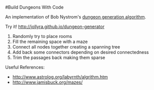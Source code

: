 #Build Dungeons With Code

An implementation of Bob Nystrom's [dungeon generation algorithm](http://journal.stuffwithstuff.com/2014/12/21/rooms-and-mazes/).

Try it! http://jollyra.github.io/dungeon-generator

1. Randomly try to place rooms
2. Fill the remaining space with a maze
3. Connect all nodes together creating a spanning tree
4. Add back some connectors depending on desired connectedness
4. Trim the passages back making them sparse

Useful References:
- http://www.astrolog.org/labyrnth/algrithm.htm
- http://www.jamisbuck.org/mazes/
